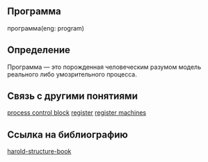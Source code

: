## Программа
программа(eng: program) 

## Определение
Программа — это порожденная человеческим разумом модель реального либо умозрительного процесса.

## Cвязь с другими понятиями 
[process control block](https://github.com/vernikkkkkkkkkkkkkkkkkkk/concept/blob/main/virtual%20machines/register%20machines/process%20control%20block.md)
[register](https://github.com/vernikkkkkkkkkkkkkkkkkkk/concept/blob/main/virtual%20machines/register%20machines/register.md)
[register machines](https://github.com/vernikkkkkkkkkkkkkkkkkkk/concept/blob/main/virtual%20machines/register%20machines/register%20machines.md)

## Cсылка на библиографию
[harold-structure-book](https://github.com/vernikkkkkkkkkkkkkkkkkkk/concept/blob/main/bibliography/register%20machines/harold-structure-book.md)
